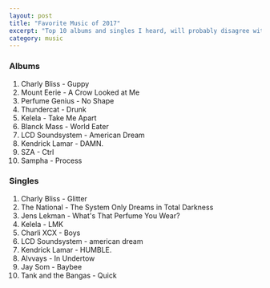 ```yaml
---
layout: post
title: "Favorite Music of 2017"
excerpt: "Top 10 albums and singles I heard, will probably disagree with myself next month"
category: music
---
```


### Albums
1. Charly Bliss - Guppy
1. Mount Eerie - A Crow Looked at Me
1. Perfume Genius - No Shape
1. Thundercat - Drunk
1. Kelela - Take Me Apart
1. Blanck Mass - World Eater
1. LCD Soundsystem - American Dream
1. Kendrick Lamar - DAMN.
1. SZA - Ctrl
1. Sampha - Process

### Singles
1. Charly Bliss - Glitter
1. The National - The System Only Dreams in Total Darkness
1. Jens Lekman - What's That Perfume You Wear?
1. Kelela - LMK
1. Charli XCX - Boys
1. LCD Soundsystem - american dream
1. Kendrick Lamar - HUMBLE.
1. Alvvays - In Undertow
1. Jay Som - Baybee
1. Tank and the Bangas - Quick